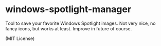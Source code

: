 # windows-spotlight-manager
Tool to save your favorite Windows Spotlight images. Not very nice, no fancy icons, but works at least. Improve in future of course.

(MIT License)
